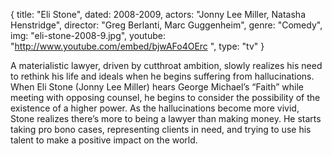 {
  title: "Eli Stone",
  dated:  2008-2009,
  actors: "Jonny Lee Miller, Natasha Henstridge",
  director: "Greg Berlanti, Marc Guggenheim",
  genre: "Comedy",
  img: "eli-stone-2008-9.jpg",
  youtube: "http://www.youtube.com/embed/bjwAFo4OErc ",
  type: "tv"
}

A materialistic lawyer, driven by cutthroat ambition, slowly realizes his need to rethink his life and ideals when he begins suffering from hallucinations. When Eli Stone (Jonny Lee Miller) hears George Michael’s “Faith” while meeting with opposing counsel, he begins to consider the possibility of the existence of a higher power. As the hallucinations become more vivid, Stone realizes there’s more to being a lawyer than making money. He starts taking pro bono cases, representing clients in need, and trying to use his talent to make a positive impact on the world.